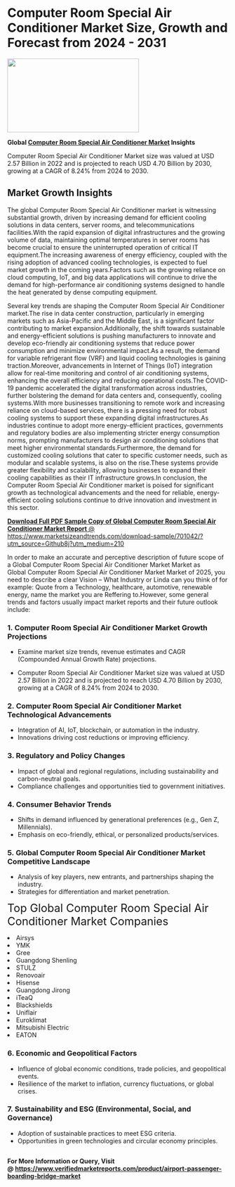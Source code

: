 <H1>Computer Room Special Air Conditioner Market Size, Growth and Forecast from 2024 - 2031</H1><img class="aligncenter size-medium wp-image-584254" src="https://thirdeyenews.in/wp-content/uploads/2024/09/Global-Market-Research-300x168.jpeg" alt="" width="300" height="168" /><p><strong>Global&nbsp;<a href="https://www.marketsizeandtrends.com/download-sample/701042/?utm_source=Github8j?utm_medium=210">Computer Room Special Air Conditioner Market</a> Insights</strong></p><p>Computer Room Special Air Conditioner Market size was valued at USD 2.57 Billion in 2022 and is projected to reach USD 4.70 Billion by 2030, growing at a CAGR of 8.24% from 2024 to 2030.</p><p><h2>Market Growth Insights</h2> <p>The global Computer Room Special Air Conditioner market is witnessing substantial growth, driven by increasing demand for efficient cooling solutions in data centers, server rooms, and telecommunications facilities.With the rapid expansion of digital infrastructures and the growing volume of data, maintaining optimal temperatures in server rooms has become crucial to ensure the uninterrupted operation of critical IT equipment.The increasing awareness of energy efficiency, coupled with the rising adoption of advanced cooling technologies, is expected to fuel market growth in the coming years.Factors such as the growing reliance on cloud computing, IoT, and big data applications will continue to drive the demand for high-performance air conditioning systems designed to handle the heat generated by dense computing equipment.</p> <p><a href="#"></a></p> <p>Several key trends are shaping the Computer Room Special Air Conditioner market.The rise in data center construction, particularly in emerging markets such as Asia-Pacific and the Middle East, is a significant factor contributing to market expansion.Additionally, the shift towards sustainable and energy-efficient solutions is pushing manufacturers to innovate and develop eco-friendly air conditioning systems that reduce power consumption and minimize environmental impact.As a result, the demand for variable refrigerant flow (VRF) and liquid cooling technologies is gaining traction.Moreover, advancements in Internet of Things (IoT) integration allow for real-time monitoring and control of air conditioning systems, enhancing the overall efficiency and reducing operational costs.The COVID-19 pandemic accelerated the digital transformation across industries, further bolstering the demand for data centers and, consequently, cooling systems.With more businesses transitioning to remote work and increasing reliance on cloud-based services, there is a pressing need for robust cooling systems to support these expanding digital infrastructures.As industries continue to adopt more energy-efficient practices, governments and regulatory bodies are also implementing stricter energy consumption norms, prompting manufacturers to design air conditioning solutions that meet higher environmental standards.Furthermore, the demand for customized cooling solutions that cater to specific customer needs, such as modular and scalable systems, is also on the rise.These systems provide greater flexibility and scalability, allowing businesses to expand their cooling capabilities as their IT infrastructure grows.In conclusion, the Computer Room Special Air Conditioner market is poised for significant growth as technological advancements and the need for reliable, energy-efficient cooling solutions continue to drive innovation and investment in this sector.</p> <p><a href="#"></p><p><span class=""><strong>Download Full PDF Sample Copy of Global Computer Room Special Air Conditioner Market Report</strong> @ <a href="https://www.marketsizeandtrends.com/download-sample/701042/?utm_source=Github8j?utm_medium=210" target="_blank">https://www.marketsizeandtrends.com/download-sample/701042/?utm_source=Github8j?utm_medium=210</a></span></p><p>In order to make an accurate and perceptive description of future scope of a Global&nbsp;Computer Room Special Air Conditioner Market Market as Global&nbsp;Computer Room Special Air Conditioner Market Market of 2025, you need to describe a clear Vision &ndash; What Industry or Linda can you think of for example: Quote from a Technology, healthcare, automotive, renewable energy, name the market you are Reffering to.However, some general trends and factors usually impact market reports and their future outlook include:</p><h3>1.&nbsp;<strong>Computer Room Special Air Conditioner Market Growth Projections</strong></h3><ul><li>Examine market size trends, revenue estimates and CAGR (Compounded Annual Growth Rate) projections.</li><li><p>Computer Room Special Air Conditioner Market size was valued at USD 2.57 Billion in 2022 and is projected to reach USD 4.70 Billion by 2030, growing at a CAGR of 8.24% from 2024 to 2030.</p></li></ul><h3>2.&nbsp;<strong>Computer Room Special Air Conditioner Market Technological Advancements</strong></h3><ul><li>Integration of AI, IoT, blockchain, or automation in the industry.</li><li>Innovations driving cost reductions or improving efficiency.</li></ul><h3>3.&nbsp;<strong>Regulatory and Policy Changes</strong></h3><ul><li>Impact of global and regional regulations, including sustainability and carbon-neutral goals.</li><li>Compliance challenges and opportunities tied to government initiatives.</li></ul><h3>4.&nbsp;<strong>Consumer Behavior Trends</strong></h3><ul><li>Shifts in demand influenced by generational preferences (e.g., Gen Z, Millennials).</li><li>Emphasis on eco-friendly, ethical, or personalized products/services.</li></ul><h3>5.&nbsp;<strong>Global Computer Room Special Air Conditioner Market Competitive Landscape</strong></h3><ul><li>Analysis of key players, new entrants, and partnerships shaping the industry.</li><li>Strategies for differentiation and market penetration.</li></ul><p data-pm-slice="1 1 []"><span style="color: inherit; font-family: inherit; font-size: 25px;">Top Global Computer Room Special Air Conditioner Market Companies</span></p><div class="" data-test-id=""><p><li>Airsys</li><li> YMK</li><li> Gree</li><li> Guangdong Shenling</li><li> STULZ</li><li> Renovoair</li><li> Hisense</li><li> Guangdong Jirong</li><li> iTeaQ</li><li> Blackshields</li><li> Uniflair</li><li> Euroklimat</li><li> Mitsubishi Electric</li><li> EATON</li></p></div><h3>6.&nbsp;<strong>Economic and Geopolitical Factors</strong></h3><ul><li>Influence of global economic conditions, trade policies, and geopolitical events.</li><li>Resilience of the market to inflation, currency fluctuations, or global crises.</li></ul><h3>7.&nbsp;<strong>Sustainability and ESG (Environmental, Social, and Governance)</strong></h3><ul><li>Adoption of sustainable practices to meet ESG criteria.</li><li>Opportunities in green technologies and circular economy principles.</li></ul><h2><strong style="font-size: 14px;">For More Information or Query, Visit @&nbsp;</strong><a style="background-color: #ffffff; font-size: 14px;" href="https://www.marketsizeandtrends.com/report/computer-room-special-air-conditioner-market/" target="_blank">https://www.verifiedmarketreports.com/product/airport-passenger-boarding-bridge-market</a></h2>